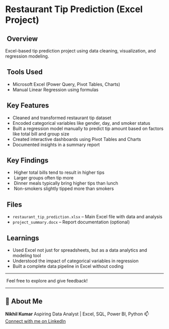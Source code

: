 # Restaurant Tip Prediction (Excel Project)

##  Overview

Excel-based tip prediction project using data cleaning, visualization, and regression modeling.

##  Tools Used

* Microsoft Excel (Power Query, Pivot Tables, Charts)
* Manual Linear Regression using formulas

##  Key Features

* Cleaned and transformed restaurant tip dataset
* Encoded categorical variables like gender, day, and smoker status
* Built a regression model manually to predict tip amount based on factors like total bill and group size
* Created interactive dashboards using Pivot Tables and Charts
* Documented insights in a summary report

##  Key Findings

*  Higher total bills tend to result in higher tips
*  Larger groups often tip more
*  Dinner meals typically bring higher tips than lunch
*  Non-smokers slightly tipped more than smokers

##  Files

* `restaurant_tip_prediction.xlsx` – Main Excel file with data and analysis
* `project_summary.docx` – Report documentation (optional)

##  Learnings

* Used Excel not just for spreadsheets, but as a data analytics and modeling tool
* Understood the impact of categorical variables in regression
* Built a complete data pipeline in Excel without coding

---

 Feel free to explore and give feedback!

---

## 👤 About Me

**Nikhil Kumar**
Aspiring Data Analyst | Excel, SQL, Power BI, Python
📫 [Connect with me on LinkedIn](https://www.linkedin.com/in/nikhil-kumar-667135375)
